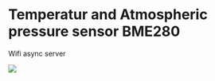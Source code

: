 # Temperatur and Atmospheric pressure sensor BME280
 Wifi async server
 
![](BMP280_with_NodeMCU.jpeg)
